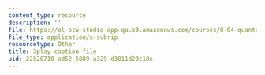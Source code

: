 ```yaml
---
content_type: resource
description: ''
file: https://ol-ocw-studio-app-qa.s3.amazonaws.com/courses/8-04-quantum-physics-i-spring-2016/22520710ad525889a329d3011d20c18e_gMnQ21-pjOA.vtt
file_type: application/x-subrip
resourcetype: Other
title: 3play caption file
uid: 22520710-ad52-5889-a329-d3011d20c18e
---
```

